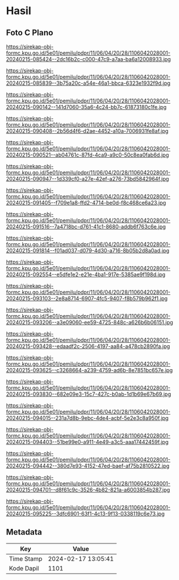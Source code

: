 # Hasil

## Foto C Plano

https://sirekap-obj-formc.kpu.go.id/5e01/pemilu/pdpr/11/06/04/20/28/1106042028001-20240215-085424--2dc16b2c-c000-47c9-a7aa-ba6a12008933.jpg

https://sirekap-obj-formc.kpu.go.id/5e01/pemilu/pdpr/11/06/04/20/28/1106042028001-20240215-085839--3b75a20c-a54e-46a1-bbca-6323e1932f9d.jpg

https://sirekap-obj-formc.kpu.go.id/5e01/pemilu/pdpr/11/06/04/20/28/1106042028001-20240215-090142--141d7060-35a6-4c24-bb7c-61873180c1fe.jpg

https://sirekap-obj-formc.kpu.go.id/5e01/pemilu/pdpr/11/06/04/20/28/1106042028001-20240215-090408--2b56d4f6-d2ae-4452-a10a-7006931fe8af.jpg

https://sirekap-obj-formc.kpu.go.id/5e01/pemilu/pdpr/11/06/04/20/28/1106042028001-20240215-090521--ab04761c-87fd-4ca9-a9c0-50c8ea0fab6d.jpg

https://sirekap-obj-formc.kpu.go.id/5e01/pemilu/pdpr/11/06/04/20/28/1106042028001-20240215-090947--1d339cf0-a27e-42ef-a276-73bd5842964f.jpg

https://sirekap-obj-formc.kpu.go.id/5e01/pemilu/pdpr/11/06/04/20/28/1106042028001-20240215-091405--f709e1a8-ffd2-4714-be0d-f8c468ce6a23.jpg

https://sirekap-obj-formc.kpu.go.id/5e01/pemilu/pdpr/11/06/04/20/28/1106042028001-20240215-091516--7a4718bc-d761-41c1-8680-addb6f763c6e.jpg

https://sirekap-obj-formc.kpu.go.id/5e01/pemilu/pdpr/11/06/04/20/28/1106042028001-20240215-091814--f01ad037-d079-4d30-a716-8b05b2d8a0ad.jpg

https://sirekap-obj-formc.kpu.go.id/5e01/pemilu/pdpr/11/06/04/20/28/1106042028001-20240215-092554--e5dfe1e2-e21e-4ba1-917e-5385ae9f198d.jpg

https://sirekap-obj-formc.kpu.go.id/5e01/pemilu/pdpr/11/06/04/20/28/1106042028001-20240215-093103--2e8a8714-6907-4fc5-9407-f8b579b962f1.jpg

https://sirekap-obj-formc.kpu.go.id/5e01/pemilu/pdpr/11/06/04/20/28/1106042028001-20240215-093206--a3e09060-ee59-4725-848c-a626b6b06151.jpg

https://sirekap-obj-formc.kpu.go.id/5e01/pemilu/pdpr/11/06/04/20/28/1106042028001-20240215-093428--edaadf2c-2506-4197-aa84-a478cb2890fa.jpg

https://sirekap-obj-formc.kpu.go.id/5e01/pemilu/pdpr/11/06/04/20/28/1106042028001-20240215-093625--c3268664-a239-4759-ad6b-8e7851bc657e.jpg

https://sirekap-obj-formc.kpu.go.id/5e01/pemilu/pdpr/11/06/04/20/28/1106042028001-20240215-093830--682e09e3-15c7-427c-b0ab-1d1b69e67b69.jpg

https://sirekap-obj-formc.kpu.go.id/5e01/pemilu/pdpr/11/06/04/20/28/1106042028001-20240215-094015--231a7d8b-9ebc-4de4-acbf-5e2e3c8a950f.jpg

https://sirekap-obj-formc.kpu.go.id/5e01/pemilu/pdpr/11/06/04/20/28/1106042028001-20240215-094403--51be99e0-a911-4e49-a3c5-aaa17442459f.jpg

https://sirekap-obj-formc.kpu.go.id/5e01/pemilu/pdpr/11/06/04/20/28/1106042028001-20240215-094442--380d7e93-4152-47ed-baef-af75b2810522.jpg

https://sirekap-obj-formc.kpu.go.id/5e01/pemilu/pdpr/11/06/04/20/28/1106042028001-20240215-094701--d8f61c9c-3526-4b82-821a-a6003854b287.jpg

https://sirekap-obj-formc.kpu.go.id/5e01/pemilu/pdpr/11/06/04/20/28/1106042028001-20240215-095225--3dfc6901-63f1-4c13-9f13-0338119c6e73.jpg


## Metadata

| Key        | Value               |
| ---------- | ------------------- |
| Time Stamp | 2024-02-17 13:05:41 |
| Kode Dapil | 1101                |



